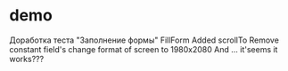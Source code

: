 # demo
Доработка теста "Заполнение формы" FillForm
Added scrollTo
Remove constant field's
change format of screen to 1980x2080
And ... it'seems it works???
